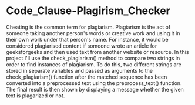 # Code_Clause-Plagirism_Checker
Cheating is the common term for plagiarism. Plagiarism is the act of someone taking another person's words or creative work and using it in their own work under that person's name. For instance, it would be considered plagiarised content if someone wrote an article for geeksforgeeks and then used text from another website or resource.
In this project I'll use the check_plagiarism() method to compare two strings in order to find instances of plagiarism. To do this, two different strings are stored in separate variables and passed as arguments to the check_plagiarism() function after the matched sequence has been converted into a preprocessed text using the preprocess_text() function. The final result is then shown by displaying a message whether the given text is plagarized or not.
